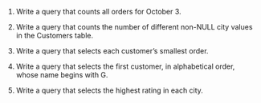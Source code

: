 1) Write a query that counts all orders for October 3.

2) Write a query that counts the number of different non-NULL city values in the 
Customers table.

3) Write a query that selects each customer’s smallest order.

4) Write a query that selects the first customer, in alphabetical order, whose name 
begins with G.

5) Write a query that selects the highest rating in each city.
